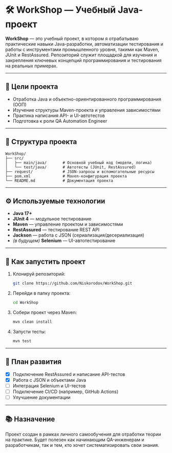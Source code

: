# 🛠️ WorkShop — Учебный Java-проект

**WorkShop** — это учебный проект, в котором я отрабатываю практические навыки Java-разработки, автоматизации тестирования и работы с инструментами промышленного уровня, такими как Maven, JUnit и RestAssured. Репозиторий служит площадкой для изучения и закрепления ключевых концепций программирования и тестирования на реальных примерах.

---

## 🎯 Цели проекта

- Отработка Java и объектно-ориентированного программирования (ООП)
- Изучение структуры Maven-проекта и управления зависимостями
- Практика написания API- и UI-автотестов
- Подготовка к роли QA Automation Engineer

---

## 📁 Структура проекта

```
WorkShop/
├── src/
│   ├── main/java/       # Основной учебный код (модели, логика)
│   └── test/java/       # Автотесты (JUnit, RestAssured)
├── request/             # JSON-запросы и вспомогательные ресурсы
├── pom.xml              # Maven-конфигурация проекта
└── README.md            # Документация проекта
```

---

## ⚙️ Используемые технологии

- **Java 17+**
- **JUnit 4** — модульное тестирование
- **Maven** — управление проектом и зависимостями
- **RestAssured** — тестирование REST API
- **Jackson** — работа с JSON (сериализация/десериализация)
- *(в будущем)* **Selenium** — UI-автотестирование

---

## 🚀 Как запустить проект

1. Клонируй репозиторий:

   ```bash
   git clone https://github.com/Niskorodov/WorkShop.git
   ```

2. Перейди в папку проекта:

   ```bash
   cd WorkShop
   ```

3. Собери проект через Maven:

   ```bash
   mvn clean install
   ```

4. Запусти тесты:

   ```bash
   mvn test
   ```

---

## 📌 План развития

- [x] Подключение RestAssured и написание API-тестов
- [x] Работа с JSON и объектами Java
- [ ] Интеграция Selenium и UI-тестов
- [ ] Подключение CI/CD (например, GitHub Actions)
- [ ] Улучшение документации

---

## 📚 Назначение

Проект создан в рамках личного самообучения для отработки теории на практике. Будет полезен как начинающим QA-инженерам и разработчикам, так и тем, кто хочет систематизировать свои знания.
